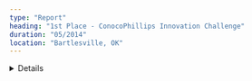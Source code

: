 ```yaml
---
type: "Report"
heading: "1st Place - ConocoPhillips Innovation Challenge"
duration: "05/2014"
location: "Bartlesville, OK"
---
```


<details class="hidden-print">
Competition focused on developing software for emerging technologies. My Pebble team beat out the Google Glass, iPad, and Web responsive teams, by creating a Pebble application that streams and graphs realtime data. 
</details>